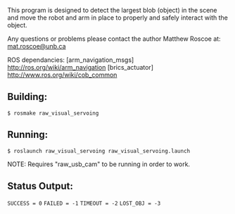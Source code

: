 This program is designed to detect the largest blob (object) in the scene and move the robot and arm in place to properly and safely interact with the object. 

Any questions or problems please contact the author Matthew Roscoe at: mat.roscoe@unb.ca

ROS dependancies: 
[arm_navigation_msgs] http://ros.org/wiki/arm_navigation
[brics_actuator] http://www.ros.org/wiki/cob_common

## Building: 

`$ rosmake raw_visual_servoing`

## Running: 

`$ roslaunch raw_visual_servoing raw_visual_servoing.launch`

NOTE: Requires "raw_usb_cam" to be running in order to work.

## Status Output:
`SUCCESS = 0`
`FAILED = -1`
`TIMEOUT = -2`
`LOST_OBJ = -3`
